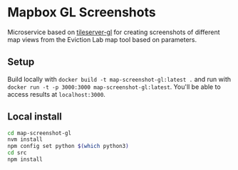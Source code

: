 # Mapbox GL Screenshots

Microservice based on [tileserver-gl](https://github.com/klokantech/tileserver-gl) for creating screenshots of different map views from the Eviction Lab map tool based on parameters.

## Setup

Build locally with `docker build -t map-screenshot-gl:latest .` and run with `docker run -t -p 3000:3000 map-screenshot-gl:latest`. You'll be able to access results at `localhost:3000`.

## Local install

```bash
cd map-screenshot-gl
nvm install
npm config set python $(which python3)
cd src
npm install
```
